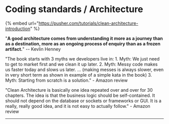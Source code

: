 # Coding standards / Architecture

{% embed url="https://pusher.com/tutorials/clean-architecture-introduction" %}

"**A good architecture comes from understanding it more as a journey than as a destination, more as an ongoing process of enquiry than as a frozen artifact.**" -- Kevlin Henney

"The book starts with 3 myths we developers live in: 1. Myth: We just need to get to market first and we clean it up later. 2. Myth: Messy code makes us faster today and slows us later. ... \(making messes is always slower, even in very short term as shown in example of a simple kata in the book\) 3. Myth: Starting from scratch is a solution." - Amazon review

"Clean Architecture is basically one idea repeated over and over for 30 chapters. The idea is that the business logic should be self-contained. It should not depend on the database or sockets or frameworks or GUI. It is a really, really good idea, and it is not easy to actually follow." - Amazon review

---







